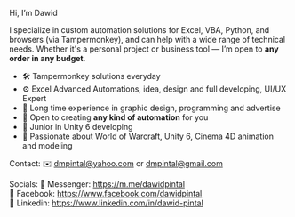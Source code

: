 Hi, I’m Dawid

I specialize in custom automation solutions for Excel, VBA, Python, and browsers (via Tampermonkey), and can help with a wide range of technical needs. Whether it's a personal project or business tool — I’m open to **any order in any budget**.

- 🛠️ Tampermonkey solutions everyday
- ⚙ Excel Advanced Automations, idea, design and full developing, UI/UX Expert
- 🌱 Long time experience in graphic design, programming and advertise
- 👀 Open to creating **any kind of automation** for you
- 🧩 Junior in Unity 6 developing
- 💞️ Passionate about World of Warcraft, Unity 6, Cinema 4D animation and modeling

Contact:
✉️ dmpintal@yahoo.com or dmpintal@gmail.com

Socials:
💬 Messenger: https://m.me/dawidpintal<br>
📘 Facebook: https://www.facebook.com/dawidpintal<br>
💼 Linkedin: https://www.linkedin.com/in/dawid-pintal

<!--- Just looking around and sort things --->
